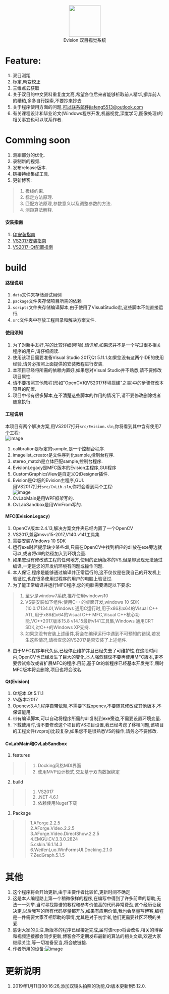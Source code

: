 <div align=center><img width="100" height="100" src="https://github.com/AngelaViVi/Evision/blob/master/src/EvisionLegacy/res/Evision.ico"/></div>

<div align=center>Evision 双目视觉系统</div>

Feature:
=========
1. 双目测距<br>
2. 标定,畸变校正<br>
3. 三维点云获取<br>
4. 关于双目的中文资料重复度太高,希望各位后来者能够析取前人精华,摒弃前人的糟粕,多多自行探索,不要抄来抄去<br>
5. 关于程序使用方面的问题,可以联系邮件jiafeng5513@outlook.com<br>
6. 有关课程设计和毕业论文(Windows程序开发,机器视觉,深度学习,图像处理)的相关事宜也可以联系作者.<br>

Comming soon
===

1. 测距部分的优化.<br>
2. 录制新的视频.<br>
3. 发布release版本.<br>
4. 链接持续集成工具.<br> 
5. 更新博客:<br>
> 1. 极线约束.<br>
> 2. 标定方法原理.<br>
> 3. 匹配方法原理,参数意义以及调整参数的方法.<br>
> 4. 测距算法解释.<br>

#### 安装指南

1. [Qt安装指南](https://github.com/AngelaViVi/Evision/blob/master/doc/Qt_Install.md)<br>
2. [VS2017安装指南](https://github.com/AngelaViVi/Evision/blob/master/doc/VS2017_Install.md)<br>
3. [VS2017-Qt配置指南](https://github.com/AngelaViVi/Evision/blob/master/doc/qt_vs_config.md)<br>

build
===
#### 路径说明
1. `data`文件夹存储测试用例<br>
2. `package`文件夹存储项目所需的依赖<br>
3. `scripts`文件夹存储编译脚本,由于使用了VisualStudio宏,这些脚本不能直接运行.<br>
4. `src`文件夹中存放工程目录和解决方案文件.<br>
#### 使用须知
1. 为了对新手友好,写的比较详细(啰嗦),请谅解.如果您并不是一个写过很多相关程序的用户,请仔细阅读.<br>
1. 使用该项目需要准备Visual Studio 2017,Qt 5.11.1.如果您没有这两个IDE的使用经验,请务必按照上面提供的安装教程进行安装.<br>
2. 本项目已经将所需的依赖内置好,如果您对Visual Studio并不熟悉,请不要修改项目属性.<br>
3. 请不要按照其他教程(形如"OpenCV和VS2017环境搭建"之类)中的步骤修改本项目的配置.<br>
4. 项目中带有很多脚本,在不清楚这些脚本的作用的情况下,请不要修改删除或者随意执行.<br>
#### 工程说明
本项目有两个解决方案,用VS2017打开`src/Evision.sln`,你将看到其中含有使用7个工程:<br>
![image](https://github.com/AngelaViVi/Evision/blob/master/doc/sln_and_projs.png)
1. calibration是标定的sample,是一个控制台程序.<br>
2. imagelist_creator是文件序列化sample,控制台程序.<br>
3. stereo_match是立体匹配sample,控制台程序.<br>
4. EvisionLegacy是MFC版本的Evision主程序,GUI程序<br>
5. CustomGraphicsView是自定义QtDesigner插件.<br>
6. Evision是Qt版的Evision主程序,GUI.<br>
用VS2017打开`src/CvLib.sln`,你将会看到两个工程:<br>
![image](https://github.com/AngelaViVi/Evision/blob/CvLib/doc/cvlib_sln_proj.png)
1. CvLabMain是用WPF框架写的.<br>
2. CvLabSandbox是用WinFrom写的.<br>

#### MFC(EvisionLegacy)
1. OpenCV版本:2.4.13,解决方案文件夹已经内置了一个OpenCV<br>
2. VS2017,兼容msvc15-2017,V140.v141工具集<br>
3. 需要安装Windows 10 SDK<br>
4. 运行exe时若提示缺少某些dll,只需在OpenCV中找到相应的dll放在exe旁边就可以,或者将dll的路径加入到环境变量.<br>
5. 如果您没有修改该工程的任何地方,使用的正确版本的VS,但是却发现无法通过编译,一定是您的开发机环境有问题或操作问题.<br>
6. 本人保证,程序是能够通过编译并正常运行的,这不仅仅是在我自己的开发机上验证过,也在很多使用过程序的用户的电脑上验证过.<br>
7. 为了能正常编译并运行MFC程序,您的电脑需要满足以下要求:<br>
> 1. 至少是window7系统,推荐使用windows10<br>
> 2. VS要安装如下组件:使用C++的桌面开发,windows 10 SDK (10.0.17134.0),Windows 通用C运行时,用于x86和x64的Visual C++ ATL,用于x86和x64的Visual C++ MFC,Visual C++核心功能,VC++2017版本15.8 v14.15最新v141工具集,Windows 通用CRT SDK,对C++的Windows XP支持.<br>
> 3. 如果您没有安装上述组件,将会在编译运行中遇到不可预知的错误,若发生这些情况,请检查您的VS2017是否安装了上述组件.<br>
8. 由于MFC程序年代久远,已经停止维护并且已经失去了可维护性,在这段时间内,OpenCV也已经发生了巨大的变化,本人强烈建议不要再使用MFC版本,更不要尝试修改或者扩展MFC的程序.目前,基于Qt的新程序已经基本开发完毕,届时MFC版本将会删除,项目也将会改名.<br>

#### Qt(Evision)
1. Qt版本:Qt 5.11.1<br>
2. Vs版本:2017<br>
3. Opencv:3.4.1,程序自带依赖,不需要下载opencv,不要随意修改成其他版本,不保证能用.<br>
4. 带有编译脚本,可以自动将程序所需的dll复制到exe旁边,不需要设置环境变量.<br>
5. 下载使用时,请不要修改这个项目的VS项目设置,我已经考虑了移植问题,该项目的工程文件(vcproj)比较复杂,如果您不是很熟悉VS的操作,请务必不要修改.<br>

#### CvLabMain和CvLabSandbox
1. features
>>1. Docking风格MDI界面<br>
>>2. 使用MVP设计模式,交互基于双向数据绑定<br>
2. build
>>1. VS2017<br>
>>2. .NET 4.6.1<br>
>>3. 依赖使用Nuget下载<br>
3. Package
>>1.AForge.2.2.5<br>
>>2.AForge.Video.2.2.5<br>
>>3.AForge.Video.DirectShow.2.2.5<br>
>>4.EMGU.CV.3.3.0.2824<br>
>>5.cskin.16.1.14.3<br>
>>6.WeifenLuo.WinFormsUI.Docking.2.1.0<br>
>>7.ZedGraph.5.1.5<br>

其他
===
1. 这个程序将会开始更新,由于主要作者比较忙,更新时间不确定<br>
2. 这是本人编程路上第一个稍微像样的程序,在编写中得到了许多前辈的帮助,无法一一列举.当时寻找靠谱的教程和参考价值高的代码异常费劲,这个经历让我决定,以后我写的所有代码尽量都开放,如果有应用价值,我也会尽量写博客,编程是一件需要大家互相帮助的事情,尤其是对于初学者,他们更需要社区环境的关爱.<br>
3. 感谢大家的关注,新版本的程序已经接近完成,届时该repo将会改名,相关的博客和视频连接都会同步更新,博客会不定期发布最新的算法的相关文章,欢迎大家继续关注,等一切准备妥当,将会放链接.<br>
4. 作者所用的设备:![image](https://github.com/AngelaViVi/Evision/blob/master/doc/device.png)<br>


更新说明
====
1. 2019年1月11日00:16:26,添加双镜头拍照的功能,Qt版本更新到5.12.0.<br>